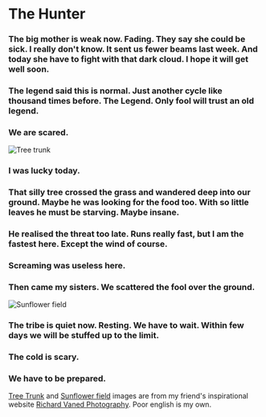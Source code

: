 # The Hunter

### The big mother is weak now. Fading. They say she could be sick. I really don't know. It sent us fewer beams last week. And today she have to fight with that dark cloud. I hope it will get well soon.

### The legend said this is normal. Just another cycle like thousand times before. The Legend. Only fool will trust an old legend.

### We are scared.

![Tree trunk](https://www.richard-vanek.eu/wp-content/uploads/2016/10/2016-10-08-4773-e.web_.jpg)

### I was lucky today.

### That silly tree crossed the grass and wandered deep into our ground. Maybe he was looking for the food too. With so little leaves he must be starving. Maybe insane.

### He realised the threat too late. Runs really fast, but I am the fastest here. Except the wind of course.

### Screaming was useless here.

### Then came my sisters. We scattered the fool over the ground.

![Sunflower field](https://www.richard-vanek.eu/wp-content/uploads/2016/10/2016-10-08-4816-e.web_.jpg)

### The tribe is quiet now. Resting. We have to wait. Within few days we will be stuffed up to the limit.

### The cold is scary.

### We have to be prepared.

[Tree Trunk](https://www.richard-vanek.eu/2016/10/12/tree-trunk/) and [Sunflower field](https://www.richard-vanek.eu/2016/10/15/sunflower-field/) images are from my friend's inspirational website [Richard Vaned Photography](https://www.richard-vanek.eu/). Poor english is my own.
